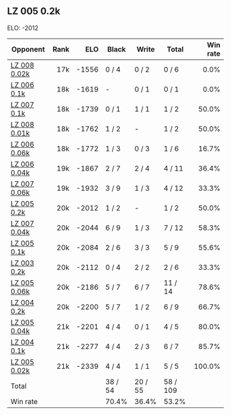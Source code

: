 ## LZ 005 0.2k ##

ELO: -2012

Opponent | Rank | ELO | Black | Write | Total | Win rate
---------|-----:|----:|-------|-------|-------|-------:
[LZ 008 0.02k](LZ%20008%200.02k.md) | 17k | -1556 | 0 / 4 | 0 / 2 | 0 / 6 | 0.0%
[LZ 006 0.1k](LZ%20006%200.1k.md) | 18k | -1619 | - | 0 / 1 | 0 / 1 | 0.0%
[LZ 007 0.1k](LZ%20007%200.1k.md) | 18k | -1739 | 0 / 1 | 1 / 1 | 1 / 2 | 50.0%
[LZ 008 0.01k](LZ%20008%200.01k.md) | 18k | -1762 | 1 / 2 | - | 1 / 2 | 50.0%
[LZ 006 0.06k](LZ%20006%200.06k.md) | 18k | -1772 | 1 / 3 | 0 / 3 | 1 / 6 | 16.7%
[LZ 006 0.04k](LZ%20006%200.04k.md) | 19k | -1867 | 2 / 7 | 2 / 4 | 4 / 11 | 36.4%
[LZ 007 0.06k](LZ%20007%200.06k.md) | 19k | -1932 | 3 / 9 | 1 / 3 | 4 / 12 | 33.3%
[LZ 005 0.2k](LZ%20005%200.2k.md) | 20k | -2012 | 1 / 2 | - | 1 / 2 | 50.0%
[LZ 007 0.04k](LZ%20007%200.04k.md) | 20k | -2044 | 6 / 9 | 1 / 3 | 7 / 12 | 58.3%
[LZ 005 0.1k](LZ%20005%200.1k.md) | 20k | -2084 | 2 / 6 | 3 / 3 | 5 / 9 | 55.6%
[LZ 003 0.2k](LZ%20003%200.2k.md) | 20k | -2112 | 0 / 4 | 2 / 2 | 2 / 6 | 33.3%
[LZ 005 0.06k](LZ%20005%200.06k.md) | 20k | -2186 | 5 / 7 | 6 / 7 | 11 / 14 | 78.6%
[LZ 004 0.2k](LZ%20004%200.2k.md) | 20k | -2200 | 5 / 7 | 1 / 2 | 6 / 9 | 66.7%
[LZ 005 0.04k](LZ%20005%200.04k.md) | 21k | -2201 | 4 / 4 | 0 / 1 | 4 / 5 | 80.0%
[LZ 004 0.1k](LZ%20004%200.1k.md) | 21k | -2277 | 4 / 4 | 2 / 3 | 6 / 7 | 85.7%
[LZ 005 0.02k](LZ%20005%200.02k.md) | 21k | -2339 | 4 / 4 | 1 / 1 | 5 / 5 | 100.0%
Total | | | 38 / 54 | 20 / 55 | 58 / 109 | 
Win rate| | | 70.4% | 36.4% | 53.2% | 
